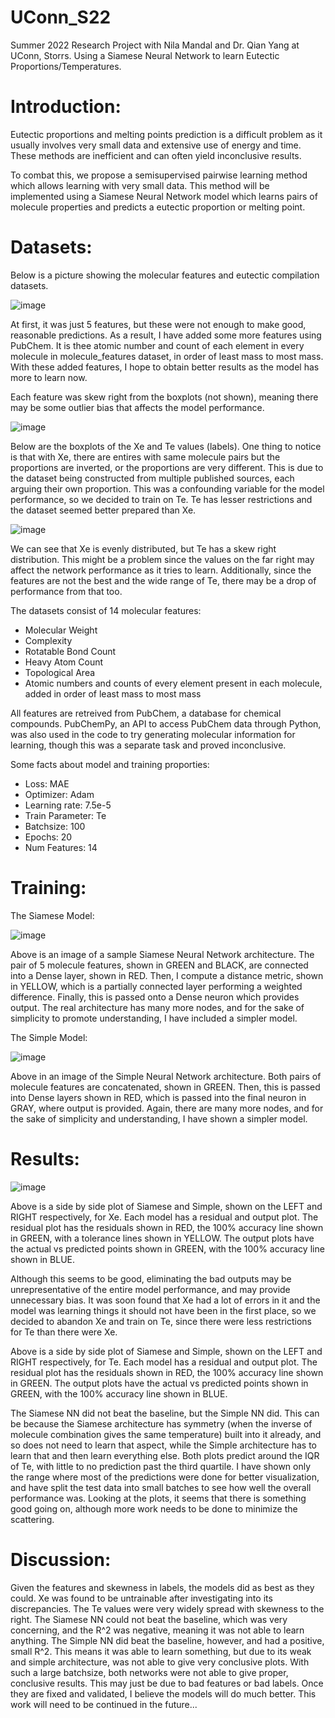 # UConn_S22
Summer 2022 Research Project with Nila Mandal and Dr. Qian Yang at UConn, Storrs. Using a Siamese Neural Network to learn Eutectic Proportions/Temperatures.

# Introduction: 
Eutectic proportions and melting points prediction is a difficult problem as it usually involves very small data and extensive use of energy and time. These methods are inefficient and can often yield inconclusive results. 

To combat this, we propose a semisupervised pairwise learning method which allows learning with very small data. This method will be implemented using a Siamese Neural Network model which learns pairs of molecule properties and predicts a eutectic proportion or melting point. 

# Datasets:
Below is a picture showing the molecular features and eutectic compilation datasets. 

![image](https://user-images.githubusercontent.com/41523488/185447503-2f000913-4775-4a7e-9ce9-0c3dd1a32416.png)

At first, it was just 5 features, but these were not enough to make good, reasonable predictions. As a result, I have added some more features using PubChem. It is thee atomic number and count of each element in every molecule in molecule_features dataset, in order of least mass to most mass. With these added features, I hope to obtain better results as the model has more to learn now. 

Each feature was skew right from the boxplots (not shown), meaning there may be some outlier bias that affects the model performance. 

![image](https://user-images.githubusercontent.com/41523488/185447560-e635fc23-e816-4cf5-ad1c-d9f569147207.png)

Below are the boxplots of the Xe and Te values (labels). One thing to notice is that with Xe, there are entires with same molecule pairs but the proportions are inverted, or the proportions are very different. This is due to the dataset being constructed from multiple published sources, each arguing their own proportion. This was a confounding variable for the model performance, so we decided to train on Te. Te has lesser restrictions and the dataset seemed better prepared than Xe. 

![image](https://user-images.githubusercontent.com/41523488/185447964-529c4503-83e9-4ccc-b400-9b55aa80a59f.png)

We can see that Xe is evenly distributed, but Te has a skew right distribution. This might be a problem since the values on the far right may affect the network performance as it tries to learn. Additionally, since the features are not the best and the wide range of Te, there may be a drop of performance from that too. 

The datasets consist of 14 molecular features: 
- Molecular Weight
- Complexity
- Rotatable Bond Count
- Heavy Atom Count
- Topological Area
- Atomic numbers and counts of every element present in each molecule, added in order of least mass to most mass

All features are retreived from PubChem, a database for chemical compounds. PubChemPy, an API to access PubChem data through Python, was also used in the code to try generating molecular information for learning, though this was a separate task and proved inconclusive. 

Some facts about model and training proporties:
- Loss: MAE
- Optimizer: Adam
- Learning rate: 7.5e-5
- Train Parameter: Te
- Batchsize: 100
- Epochs: 20
- Num Features: 14

# Training: 
The Siamese Model: 

![image](https://user-images.githubusercontent.com/41523488/182658774-96e0e125-a426-48c6-a225-d613ef0a61d9.png)

Above is an image of a sample Siamese Neural Network architecture. The pair of 5 molecule features, shown in GREEN and BLACK, are connected into a Dense layer, shown in RED. Then, I compute a distance metric, shown in YELLOW, which is a partially connected layer performing a weighted difference. Finally, this is passed onto a Dense neuron which provides output. The real architecture has many more nodes, and for the sake of simplicity to promote understanding, I have included a simpler model. 

The Simple Model: 

![image](https://user-images.githubusercontent.com/41523488/182659118-60e11360-8b32-4c85-a454-d0c4ba3ce8b4.png)

Above in an image of the Simple Neural Network architecture. Both pairs of molecule features are concatenated, shown in GREEN. Then, this is passed into Dense layers shown in RED, which is passed into the final neuron in GRAY, where output is provided. Again, there are many more nodes, and for the sake of simplicity and understanding, I have shown a simpler model. 

# Results: 
![image](https://user-images.githubusercontent.com/41523488/185451300-81c73298-bff3-4c36-a640-d5f7564caeb0.png)

Above is a side by side plot of Siamese and Simple, shown on the LEFT and RIGHT respectively, for Xe. Each model has a residual and output plot. The residual plot has the residuals shown in RED, the 100% accuracy line shown in GREEN, with a tolerance lines shown in YELLOW. The output plots have the actual vs predicted points shown in GREEN, with the 100% accuracy line shown in BLUE. 

Although this seems to be good, eliminating the bad outputs may be unrepresentative of the entire model performance, and may provide unnecessary bias. It was soon found that Xe had a lot of errors in it and the model was learning things it should not have been in the first place, so we decided to abandon Xe and train on Te, since there were less restrictions for Te than there were Xe.

Above is a side by side plot of Siamese and Simple, shown on the LEFT and RIGHT respectively, for Te. Each model has a residual and output plot. The residual plot has the residuals shown in RED, the 100% accuracy line shown in GREEN. The output plots have the actual vs predicted points shown in GREEN, with the 100% accuracy line shown in BLUE. 

The Siamese NN did not beat the baseline, but the Simple NN did. This can be because the Siamese architecture has 
symmetry (when the inverse of molecule combination gives the same temperature) built into it already, and so does 
not need to learn that aspect, while the Simple architecture has to learn that and then learn everything else. Both 
plots predict around the IQR of Te, with little to no prediction past the third quartile. I have shown only the 
range where most of the predictions were done for better visualization, and have split the test data into small 
batches to see how well the overall performance was. Looking at the plots, it seems that there is something good 
going on, although more work needs to be done to minimize the scattering. 

# Discussion:
Given the features and skewness in labels, the models did as best as they could. Xe was found to be untrainable after investigating into its discrepancies. The Te values were very widely spread with skewness to the right. The Siamese NN could not beat the baseline, which was very concerning, and the R^2 was negative, meaning it was not able to learn anything. The Simple NN did beat the baseline, however, and had a positive, small R^2. This means it was able to learn something, but due to its weak and simple architecture, was not able to give very conclusive plots. With such a large batchsize, both networks were not able to give proper, conclusive results. This may just be due to bad features or bad labels. Once they are fixed and validated, I believe the models will do much better. This work will need to be continued in the future...
